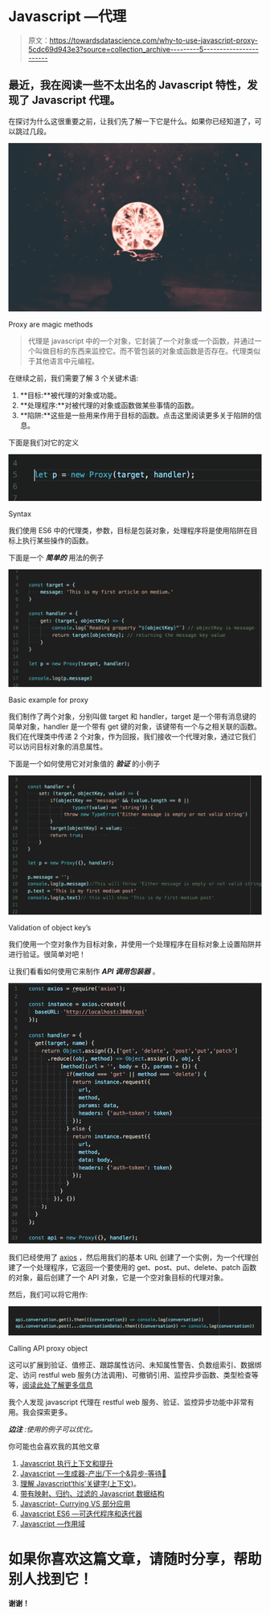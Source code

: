 # Javascript —代理

> 原文：<https://towardsdatascience.com/why-to-use-javascript-proxy-5cdc69d943e3?source=collection_archive---------5----------------------->

## 最近，我在阅读一些不太出名的 Javascript 特性，发现了 Javascript 代理。

在探讨为什么这很重要之前，让我们先了解一下它是什么。如果你已经知道了，可以跳过几段。

![](img/3b8b30cdcdb8f79bc376f9d5706c77aa.png)

Proxy are magic methods

> 代理是 javascript 中的一个对象，它封装了一个对象或一个函数，并通过一个叫做目标的东西来监控它。而不管包装的对象或函数是否存在。代理类似于其他语言中元编程。

在继续之前，我们需要了解 3 个关键术语:

1.  **目标:**被代理的对象或功能。
2.  **处理程序:**对被代理的对象或函数做某些事情的函数。
3.  **陷阱:**这些是一些用来作用于目标的函数。点击这里阅读更多关于陷阱的信息。

下面是我们对它的定义

![](img/cd55d04c179de8c71cdff9aa1c91c135.png)

Syntax

我们使用 ES6 中的代理类，参数，目标是包装对象，处理程序将是使用陷阱在目标上执行某些操作的函数。

下面是一个 ***简单的*** 用法的例子

![](img/44daa8fb586348a91a2e95a9ee702d14.png)

Basic example for proxy

我们制作了两个对象，分别叫做 target 和 handler，target 是一个带有消息键的简单对象，handler 是一个带有 get 键的对象，该键带有一个与之相关联的函数。我们在代理类中传递 2 个对象，作为回报，我们接收一个代理对象，通过它我们可以访问目标对象的消息属性。

下面是一个如何使用它对对象值的 ***验证*** 的小例子

![](img/f6e22bebd72669ed966fd63c2676393b.png)

Validation of object key’s

我们使用一个空对象作为目标对象，并使用一个处理程序在目标对象上设置陷阱并进行验证。很简单对吧！

让我们看看如何使用它来制作 ***API 调用包装器*** 。

![](img/b925afa53a55b3b545991775e2c23271.png)

我们已经使用了 [axios](https://github.com/axios/axios) ，然后用我们的基本 URL 创建了一个实例，为一个代理创建了一个处理程序，它返回一个要使用的 get、post、put、delete、patch 函数的对象，最后创建了一个 API 对象，它是一个空对象目标的代理对象。

然后，我们可以将它用作:

![](img/db962cd547c0bdac0d64ba28f429115a.png)

Calling API proxy object

这可以扩展到验证、值修正、跟踪属性访问、未知属性警告、负数组索引、数据绑定、访问 restful web 服务(方法调用)、可撤销引用、监控异步函数、类型检查等等，[阅读此处了解更多信息](http://exploringjs.com/es6/ch_proxies.html#sec_proxy-use-cases)

我个人发现 javascript 代理在 restful web 服务、验证、监控异步功能中非常有用。我会探索更多。

***边注*** *:使用的例子可以优化。*

你可能也会喜欢我的其他文章

1.  [Javascript 执行上下文和提升](https://levelup.gitconnected.com/javascript-execution-context-and-hoisting-c2cc4993e37d)
2.  [Javascript —生成器-产出/下一个&异步-等待🤔](https://medium.com/datadriveninvestor/javascript-generator-yield-next-async-await-8442d2c77185)
3.  [理解 Javascript‘this’关键字(上下文)](https://medium.com/datadriveninvestor/javascript-context-this-keyword-9a78a19d5786)。
4.  [带有映射、归约、过滤的 Javascript 数据结构](https://levelup.gitconnected.com/write-beautiful-javascript-with-%CE%BB-fp-es6-350cd64ab5bf)
5.  [Javascript- Currying VS 部分应用](https://medium.com/datadriveninvestor/javascript-currying-vs-partial-application-4db5b2442be8)
6.  [Javascript ES6 —可迭代程序和迭代器](https://medium.com/datadriveninvestor/javascript-es6-iterables-and-iterators-de18b54f4d4)
7.  [Javascript —作用域](https://medium.com/datadriveninvestor/still-confused-in-js-scopes-f7dae62c16ee)

# 如果你喜欢这篇文章，请随时分享，帮助别人找到它！

**谢谢！**